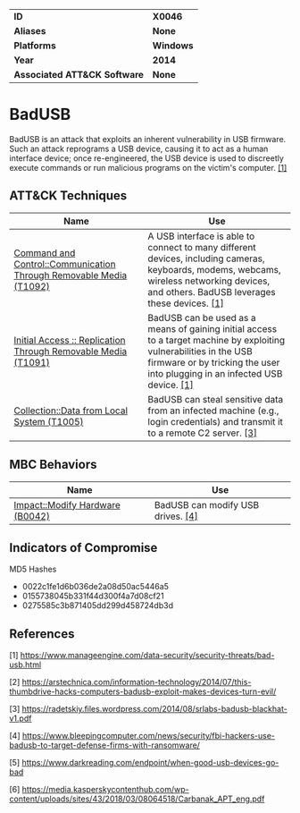 <table>
<tr>
<td><b>ID</b></td>
<td><b>X0046</b></td>
</tr>
<tr>
<td><b>Aliases</b></td>
<td><b>None</b></td>
</tr>
<tr>
<td><b>Platforms</b></td>
<td><b>Windows</b></td>
</tr>
<tr>
<td><b>Year</b></td>
<td><b>2014</b></td>
</tr>
<tr>
<td><b>Associated ATT&CK Software</b></td>
<td><b>None</b></td>
</tr>
</table>


# BadUSB

BadUSB is an attack that exploits an inherent vulnerability in USB firmware. Such an attack reprograms a USB device, causing it to act as a human interface device; once re-engineered, the USB device is used to discreetly execute commands or run malicious programs on the victim's computer. [[1]](#1)

## ATT&CK Techniques

|Name|Use|
|---|---|
[Command and Control::Communication Through Removable Media (T1092)](https://attack.mitre.org/techniques/T1092/)|A USB interface is able to connect to many different devices, including cameras, keyboards, modems, webcams, wireless networking devices, and others. BadUSB leverages these devices. [[1]](#1)|
|[Initial Access :: Replication Through Removable Media (T1091)](https://attack.mitre.org/techniques/T1091/)| BadUSB can be used as a means of gaining initial access to a target machine by exploiting vulnerabilities in the USB firmware or by tricking the user into plugging in an infected USB device. [[1]](#1)|
|[Collection::Data from Local System (T1005)](https://attack.mitre.org/techniques/T1005/)|BadUSB can steal sensitive data from an infected machine (e.g., login credentials) and transmit it to a remote C2 server. [[3]](#3)|


## MBC Behaviors

|Name|Use|
|---|---|
|[Impact::Modify Hardware (B0042)](../impact/modify-hardware.md)|BadUSB can modify USB drives. [[4]](#4)|


## Indicators of Compromise

MD5 Hashes
- 0022c1fe1d6b036de2a08d50ac5446a5
- 0155738045b331f44d300f4a7d08cf21
- 0275585c3b871405dd299d458724db3d


## References

<a name="1">[1]</a> https://www.manageengine.com/data-security/security-threats/bad-usb.html

<a name="2">[2]</a> https://arstechnica.com/information-technology/2014/07/this-thumbdrive-hacks-computers-badusb-exploit-makes-devices-turn-evil/

<a name="3">[3]</a> https://radetskiy.files.wordpress.com/2014/08/srlabs-badusb-blackhat-v1.pdf

<a name="4">[4]</a> https://www.bleepingcomputer.com/news/security/fbi-hackers-use-badusb-to-target-defense-firms-with-ransomware/

<a name="5">[5]</a> https://www.darkreading.com/endpoint/when-good-usb-devices-go-bad

<a name="6">[6]</a> https://media.kasperskycontenthub.com/wp-content/uploads/sites/43/2018/03/08064518/Carbanak_APT_eng.pdf

